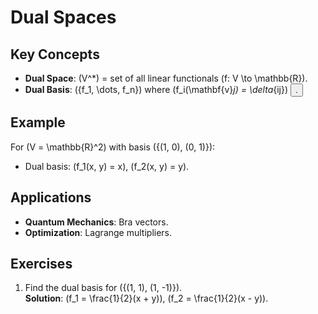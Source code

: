# Dual Spaces  
## Key Concepts  
- **Dual Space**: \(V^*\) = set of all linear functionals \(f: V \to \mathbb{R}\).  
- **Dual Basis**: \(\{f_1, \dots, f_n\}\) where \(f_i(\mathbf{v}_j) = \delta_{ij}\) <button class="citation-flag" data-index="8">.  

## Example  
For \(V = \mathbb{R}^2\) with basis \(\{(1, 0), (0, 1)\}\):  
- Dual basis: \(f_1(x, y) = x\), \(f_2(x, y) = y\).  

## Applications  
- **Quantum Mechanics**: Bra vectors.  
- **Optimization**: Lagrange multipliers.  

## Exercises  
1. Find the dual basis for \(\{(1, 1), (1, -1)\}\).  
   **Solution**: \(f_1 = \frac{1}{2}(x + y)\), \(f_2 = \frac{1}{2}(x - y)\).  